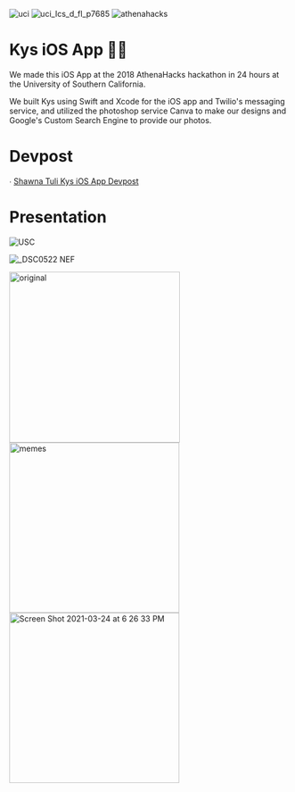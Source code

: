 ![uci](https://user-images.githubusercontent.com/19508013/192876536-53c2f6db-734e-4185-b944-e3cf1a91a64a.png)
![uci_Ics_d_fl_p7685](https://user-images.githubusercontent.com/19508013/165651827-3c71368b-1b7e-4202-9d84-71b5a71c13f6.png)
![athenahacks](https://user-images.githubusercontent.com/19508013/192882781-7f92189d-3be4-4bc7-bc7f-97b15dc48a97.png)

# Kys iOS App 📲💬

We made this iOS App at the 2018 AthenaHacks hackathon in 24 hours at the University of Southern California.

We built Kys using Swift and Xcode for the iOS app and Twilio's messaging service, and utilized the photoshop service Canva to make our designs and Google's Custom Search Engine to provide our photos.

# Devpost
∙ [Shawna Tuli Kys iOS App Devpost](https://devpost.com/software/kys-0s456d?fbclid=IwAR1zk_PqUaJkhv4SuBtjU898owq_guS0EFm7R68mAZgG_F7k3dZijiDOcT4#updates)

# Presentation
![USC](https://user-images.githubusercontent.com/19508013/111696765-eb54bf80-87f1-11eb-9b13-0a720857d098.jpeg)

![_DSC0522 NEF](https://user-images.githubusercontent.com/19508013/111709140-57402380-8804-11eb-8868-00472f95a3f6.jpeg)

<img width="306" alt="original" src="https://user-images.githubusercontent.com/19508013/112406081-b99b9700-8cd0-11eb-9080-54c4e706e64a.png">

<img width="305" alt="memes" src="https://user-images.githubusercontent.com/19508013/112406151-d768fc00-8cd0-11eb-8984-627cbf9486ee.png">

<img width="305" alt="Screen Shot 2021-03-24 at 6 26 33 PM" src="https://user-images.githubusercontent.com/19508013/112404956-91129d80-8cce-11eb-9c3c-0aa2d0071bb9.png">
